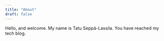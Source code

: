 ```yaml
---
title: "About"
draft: false
---
```


Hello, and welcome. My name is Tatu Seppä-Lassila. You have reached my tech blog.
